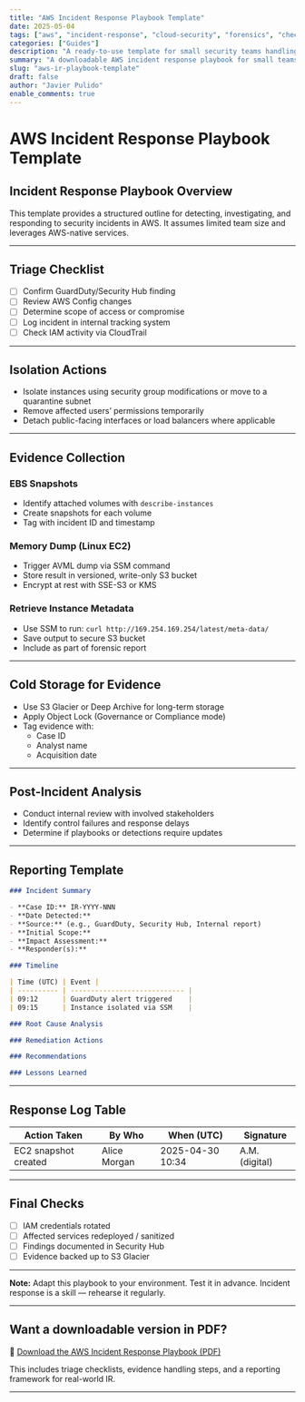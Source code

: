 ```yaml
---
title: "AWS Incident Response Playbook Template"
date: 2025-05-04
tags: ["aws", "incident-response", "cloud-security", "forensics", "checklists"]
categories: ["Guides"]
description: "A ready-to-use template for small security teams handling security incidents in AWS. Includes triage checklists, memory capture steps, and reporting structure."
summary: "A downloadable AWS incident response playbook for small teams, including isolation workflows, evidence handling, and post-incident reporting guidance."
slug: "aws-ir-playbook-template"
draft: false
author: "Javier Pulido"
enable_comments: true
---
```




# AWS Incident Response Playbook Template

## Incident Response Playbook Overview
This template provides a structured outline for detecting, investigating, and responding to 
security incidents in AWS. It assumes limited team size and leverages AWS-native services.

---

## Triage Checklist

- [ ] Confirm GuardDuty/Security Hub finding
- [ ] Review AWS Config changes
- [ ] Determine scope of access or compromise
- [ ] Log incident in internal tracking system
- [ ] Check IAM activity via CloudTrail

---

## Isolation Actions

- Isolate instances using security group modifications or move to a quarantine subnet
- Remove affected users’ permissions temporarily
- Detach public-facing interfaces or load balancers where applicable

---

## Evidence Collection

### EBS Snapshots

- Identify attached volumes with `describe-instances`
- Create snapshots for each volume
- Tag with incident ID and timestamp

### Memory Dump (Linux EC2)

- Trigger AVML dump via SSM command
- Store result in versioned, write-only S3 bucket
- Encrypt at rest with SSE-S3 or KMS

### Retrieve Instance Metadata

- Use SSM to run: `curl http://169.254.169.254/latest/meta-data/`
- Save output to secure S3 bucket
- Include as part of forensic report

---

## Cold Storage for Evidence

- Use S3 Glacier or Deep Archive for long-term storage
- Apply Object Lock (Governance or Compliance mode)
- Tag evidence with:
  - Case ID
  - Analyst name
  - Acquisition date

---

## Post-Incident Analysis

- Conduct internal review with involved stakeholders
- Identify control failures and response delays
- Determine if playbooks or detections require updates

---

## Reporting Template

```md
### Incident Summary

- **Case ID:** IR-YYYY-NNN
- **Date Detected:**
- **Source:** (e.g., GuardDuty, Security Hub, Internal report)
- **Initial Scope:**
- **Impact Assessment:**
- **Responder(s):**

### Timeline

| Time (UTC) | Event |
| ---------- | ---------------------------- |
| 09:12      | GuardDuty alert triggered    |
| 09:15      | Instance isolated via SSM    |

### Root Cause Analysis

### Remediation Actions

### Recommendations

### Lessons Learned
```
---

## Response Log Table

| Action Taken            | By Who       | When (UTC)        | Signature       |
|-------------------------|--------------|-------------------|-----------------|
| EC2 snapshot created    | Alice Morgan | 2025-04-30 10:34  | A.M. (digital)  |

---

## Final Checks

- [ ] IAM credentials rotated
- [ ] Affected services redeployed / sanitized
- [ ] Findings documented in Security Hub
- [ ] Evidence backed up to S3 Glacier

---

**Note:** Adapt this playbook to your environment. Test it in advance. Incident response is a skill — rehearse it regularly.

---

## Want a downloadable version in PDF?


📄 [Download the AWS Incident Response Playbook (PDF)](/files/aws_incident_response_playbook_template.pdf)  


This includes triage checklists, evidence handling steps, and a reporting framework for real-world IR.

---